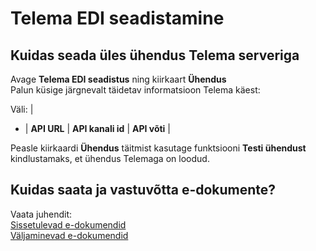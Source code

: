 ---
---
# Telema EDI seadistamine

## Kuidas seada üles ühendus Telema serveriga
Avage **Telema EDI seadistus** ning kiirkaart  **Ühendus**  
Palun küsige järgnevalt täidetav informatsioon Telema käest:

Väli: |
- |
**API URL** |
**API kanali id** |
**API võti** |

Peasle kiirkaardi **Ühendus**  täitmist kasutage funktsiooni **Testi ühendust** kindlustamaks, et ühendus Telemaga on loodud.


## Kuidas saata ja vastuvõtta e-dokumente?

Vaata juhendit:  
[Sissetulevad e-dokumendid](inbound-edocuments)  
[Väljaminevad e-dokumendid](outbound-edocuments)
